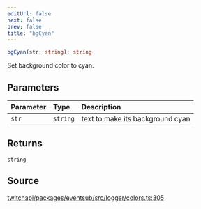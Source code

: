 ```yaml
---
editUrl: false
next: false
prev: false
title: "bgCyan"
---
```


```ts
bgCyan(str: string): string
```

Set background color to cyan.

## Parameters

| Parameter | Type | Description |
| :------ | :------ | :------ |
| `str` | `string` | text to make its background cyan |

## Returns

`string`

## Source

[twitchapi/packages/eventsub/src/logger/colors.ts:305](https://github.com/pablornc/twitchapi//blob/3baa008ac8be1133cbb9253985d5d4cd48b4e780/packages/eventsub/src/logger/colors.ts#L305)
